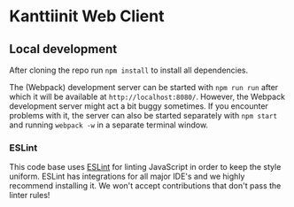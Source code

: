 # Kanttiinit Web Client

## Local development

After cloning the repo run `npm install` to install all dependencies.

The (Webpack) development server can be started with `npm run run` after which it will be available at `http://localhost:8080/`. However, the Webpack development server might act a bit buggy sometimes. If you encounter problems with it, the server can also be started separately with `npm start` and running `webpack -w` in a separate terminal window.

### ESLint
This code base uses [ESLint](http://eslint.org/) for linting JavaScript in order to keep the style uniform. ESLint has integrations for all major IDE's and we highly recommend installing it. We won't accept contributions that don't pass the linter rules!
